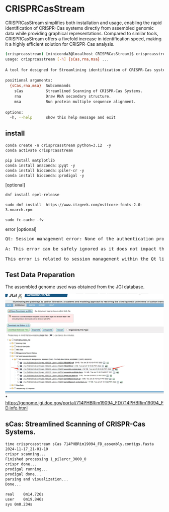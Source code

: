 # CRISPRCasStream

CRISPRCasStream simplifies both installation and usage, enabling the rapid identification of CRISPR-Cas systems directly from assembled genomic data while providing graphical representations. Compared to similar tools, CRISPRCasStream offers a fivefold increase in identification speed, making it a highly efficient solution for CRISPR-Cas analysis.

```bash
(crisprcasstream) [miniconda3@localhost CRISPRCasStream]$ crisprcasstream 
usage: crisprcasstream [-h] {sCas,rna,msa} ...

A tool for designed for Streamlining identification of CRISPR-Cas systems

positional arguments:
  {sCas,rna,msa}  Subcommands
    sCas          Streamlined Scanning of CRISPR-Cas Systems.
    rna           Draw RNA secondary structure.
    msa           Run protein multiple sequence alignment.

options:
  -h, --help      show this help message and exit

```

## install
```
conda create -n crisprcasstream python=3.12  -y
conda activate crisprcasstream

pip install matplotlib
conda install anaconda::pyqt -y
conda install bioconda::piler-cr -y
conda install bioconda::prodigal -y
```
[optional]
```
dnf install epel-release

sudo dnf install  https://www.itzgeek.com/msttcore-fonts-2.0-3.noarch.rpm

sudo fc-cache -fv
```


error [optional]
<pre>
Qt: Session management error: None of the authentication protocols specified are supported.

A: This error can be safely ignored as it does not impact the execution or functionality of the program.

This error is related to session management within the Qt library and typically does not affect the actual functionality or performance of the program. While the message indicates an issue with specific authentication protocols, it poses no threat to core operations. Therefore, no special handling is required, and the message can be safely ignored as the application continues to function normally.
</pre>


## Test Data Preparation
The assembled genome used was obtained from the JGI database.

![assemble](https://github.com/wqiudao/CRISPRCasStream/blob/main/img/crispr_cas_data.png)
*
https://genome.jgi.doe.gov/portal/714PHBRim19094_FD/714PHBRim19094_FD.info.html


## sCas: Streamlined Scanning of CRISPR-Cas Systems.

```
time crisprcasstream sCas 714PHBRim19094_FD_assembly.contigs.fasta 
2024-11-17_21-01-10
crispr scanning...
Finished processing 1_pilercr_3000_0
crispr done...
prodigal running...
prodigal done...
parsing and visualization...
Done...

real	0m14.726s
user	0m19.846s
sys	0m0.234s



```






